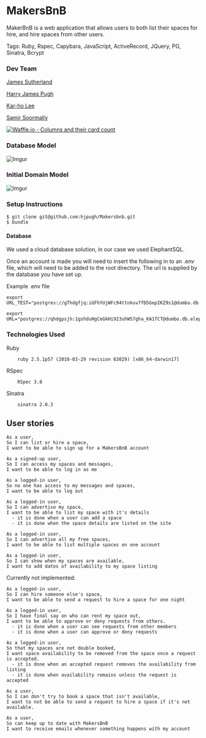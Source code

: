 # MakersBnB

MakerBnB is a web application that allows users to both list their spaces for hire, and hire spaces from other users.

Tags: Ruby, Rspec, Capybara, JavaScript, ActiveRecord, JQuery, PG, Sinatra, Bcrypt

### Dev Team


[James Sutherland](https://github.com/LondonJim)

[Harry James Pugh](https://github.com/hjpugh)

[Kar-ho Lee](https://github.com/leekarho)

[Samir Soormally](https://github.com/LazySamir)


[![Waffle.io - Columns and their card count](https://badge.waffle.io/hjpugh/Makersbnb.svg?columns=all)](https://waffle.io/hjpugh/Makersbnb)

### Database Model

![Imgur](https://i.imgur.com/ACWUR2C.png)

### Initial Domain Model

![Imgur](https://i.imgur.com/WWyeSFv.png)

###  Setup Instructions
```
$ git clone git@github.com:hjpugh/Makersbnb.git
$ bundle
```

#### Database

We used a cloud database solution, in our case we used ElephantSQL.

Once an account is made you will need to insert the following in to an .env file, which will need to be added to the root directory. The url is supplied by the database you have set up.

Example .env file

```
export URL_TEST="postgres://gThdgfjq:iGFhYUjWFc94ttnkuv7fD5GepIKZ9s1@dumbo.db.elephantsql.com:5432/gThdgfjq"

export URL="postgres://qhdgpsjh:1gshduHgCeGkHi923uhW57gha_KA1fCT@dumbo.db.elephantsql.com:5432/qhdgpsjh"

```

### Technologies Used
Ruby

		ruby 2.5.1p57 (2018-03-29 revision 63029) [x86_64-darwin17]

RSpec

		RSpec 3.8

Sinatra

		sinatra 2.0.3


## User stories

```
As a user,
So I can list or hire a space,
I want to be able to sign up for a MakersBnB account

As a signed-up user,
So I can access my spaces and messages,
I want to be able to log in as me

As a logged-in user,
So no one has access to my messages and spaces,
I want to be able to log out

As a logged-in user,
So I can advertise my space,
I want to be able to list my space with it's details
  - it is done when a user can add a space
  - it is done when the space details are listed on the site

As a logged-in user,
So I can advertise all my free spaces,
I want to be able to list multiple spaces on one account

As a logged-in user,
So I can show when my spaces are available,
I want to add dates of availability to my space listing
```

Currently not implemented: 

```
As a logged-in user,
So I can hire someone else's space,
I want to be able to send a request to hire a space for one night

As a logged-in user,
So I have final say on who can rent my space out,
I want to be able to approve or deny requests from others.
  - it is done when a user can see requests from other members
  - it is done when a user can approve or deny requests

As a logged-in user,
So that my spaces are not double booked,
I want space availability to be removed from the space once a request is accepted.
  - it is done when an accepted request removes the availability from listing
  - it is done when availability remains unless the request is accepted

As a user,
So I can don't try to book a space that isn't available,
I want to not be able to send a request to hire a space if it's not available.

As a user,
So can keep up to date with MakersBnB
I want to receive emails whenever something happens with my account
```



